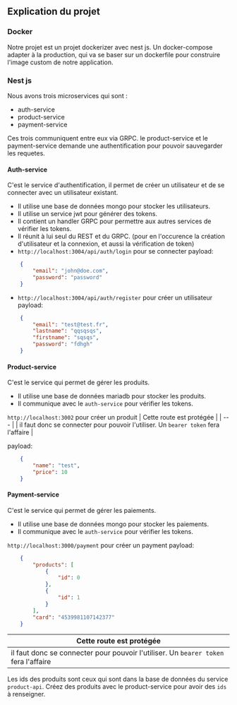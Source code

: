 ## Explication du projet

### Docker
Notre projet est un projet dockerizer avec nest js. 
Un docker-compose adapter à la production, qui va se baser sur un dockerfile pour construire l'image custom de notre application.

### Nest js
Nous avons trois microservices qui sont :
- auth-service
- product-service
- payment-service

Ces trois communiquent entre eux via GRPC.
le product-service et le payment-service demande une authentification pour pouvoir sauvegarder les requetes.

#### Auth-service
C'est le service d'authentification, il permet de créer un utilisateur et de se connecter avec un utilisateur existant.
- Il utilise une base de données mongo pour stocker les utilisateurs.
- Il utilise un service jwt pour générer des tokens.
- Il contient un handler GRPC pour permettre aux autres services de vérifier les tokens.
- Il réunit à lui seul du REST et du GRPC. (pour en l'occurence la création d'utilisateur et la connexion, et aussi la vérification de token)
- `http://localhost:3004/api/auth/login` pour se connecter
payload:
```json
    {
        "email": "john@doe.com",
        "password": "password"
    }
```

- `http://localhost:3004/api/auth/register` pour créer un utilisateur
payload:
```json
    {
        "email": "test@test.fr",
        "lastname": "qqsqsqs",
        "firstname": "sqsqs",
        "password": "fdhgh"
    }
```

#### Product-service
C'est le service qui permet de gérer les produits.
- Il utilise une base de données mariadb pour stocker les produits.
- Il communique avec le `auth-service` pour vérifier les tokens.

`http://localhost:3002` pour créer un produit
| Cette route est protégée |
| --- |
| il faut donc se connecter pour pouvoir l'utiliser. Un `bearer token` fera l'affaire |


payload:
```json
    {
        "name": "test",
        "price": 10
    }
```

#### Payment-service
C'est le service qui permet de gérer les paiements.
- Il utilise une base de données mongo pour stocker les paiements.
- Il communique avec le `auth-service` pour vérifier les tokens.

`http://localhost:3000/payment` pour créer un payment
payload:
```json
    {
        "products": [
            {
                "id": 0
            },
            {
                "id": 1
            }
        ],
        "card": "4539981107142377"
    }
```

| Cette route est protégée |
| --- |
| il faut donc se connecter pour pouvoir l'utiliser. Un `bearer token` fera l'affaire |


Les ids des produits sont ceux qui sont dans la base de données du service `product-api`. Créez des produits avec le product-service pour avoir des `ids` à renseigner.






